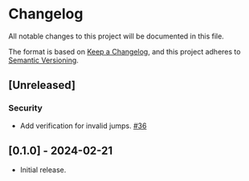 # Changelog

All notable changes to this project will be documented in this file.

The format is based on [Keep a Changelog](https://keepachangelog.com/en/1.1.0/),
and this project adheres to [Semantic Versioning](https://semver.org/spec/v2.0.0.html).

## [Unreleased]

### Security
- Add verification for invalid jumps. [#36](https://github.com/0xPolygonZero/zk_evm/pull/36)

## [0.1.0] - 2024-02-21
* Initial release.